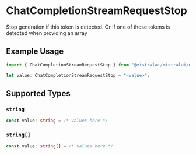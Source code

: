 # ChatCompletionStreamRequestStop

Stop generation if this token is detected. Or if one of these tokens is detected when providing an array

## Example Usage

```typescript
import { ChatCompletionStreamRequestStop } from "@mistralai/mistralai/models/components";

let value: ChatCompletionStreamRequestStop = "<value>";
```

## Supported Types

### `string`

```typescript
const value: string = /* values here */
```

### `string[]`

```typescript
const value: string[] = /* values here */
```

